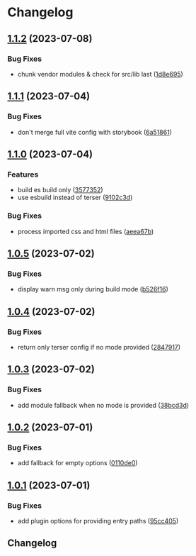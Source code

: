 # Changelog

## [1.1.2](https://github.com/n6ai/minze/compare/vite-plugin-minze-v1.1.1...vite-plugin-minze-v1.1.2) (2023-07-08)


### Bug Fixes

* chunk vendor modules & check for src/lib last ([1d8e695](https://github.com/n6ai/minze/commit/1d8e6950ecd1c19ebeeba153dfbe0bb489c21544))

## [1.1.1](https://github.com/n6ai/minze/compare/vite-plugin-minze-v1.1.0...vite-plugin-minze-v1.1.1) (2023-07-04)


### Bug Fixes

* don't merge full vite config with storybook ([6a51861](https://github.com/n6ai/minze/commit/6a51861a90913eeabbe9a18b573125611b7fec46))

## [1.1.0](https://github.com/n6ai/minze/compare/vite-plugin-minze-v1.0.5...vite-plugin-minze-v1.1.0) (2023-07-04)


### Features

* build es build only ([3577352](https://github.com/n6ai/minze/commit/357735273193cb6a64238bd5bab4e29ca449e486))
* use esbuild instead of terser ([9102c3d](https://github.com/n6ai/minze/commit/9102c3d123ffb0d74fc71b1bf04df80a6c8e2783))


### Bug Fixes

* process imported css and html files ([aeea67b](https://github.com/n6ai/minze/commit/aeea67bf1160a3d4640ca982bfdece383863d84d))

## [1.0.5](https://github.com/n6ai/minze/compare/vite-plugin-minze-v1.0.4...vite-plugin-minze-v1.0.5) (2023-07-02)


### Bug Fixes

* display warn msg only during build mode ([b526f16](https://github.com/n6ai/minze/commit/b526f165e70f8d466ce51b4ef555186b76ac0455))

## [1.0.4](https://github.com/n6ai/minze/compare/vite-plugin-minze-v1.0.3...vite-plugin-minze-v1.0.4) (2023-07-02)


### Bug Fixes

* return only terser config if no mode provided ([2847917](https://github.com/n6ai/minze/commit/28479175506511fd695997f3962bab843f2866fd))

## [1.0.3](https://github.com/n6ai/minze/compare/vite-plugin-minze-v1.0.2...vite-plugin-minze-v1.0.3) (2023-07-02)


### Bug Fixes

* add module fallback when no mode is provided ([38bcd3d](https://github.com/n6ai/minze/commit/38bcd3dee5dcc032ef3043527b688975e46f35c4))

## [1.0.2](https://github.com/n6ai/minze/compare/vite-plugin-minze-v1.0.1...vite-plugin-minze-v1.0.2) (2023-07-01)


### Bug Fixes

* add fallback for empty options ([0110de0](https://github.com/n6ai/minze/commit/0110de01acdd631838440349500536bfd910281a))

## [1.0.1](https://github.com/n6ai/minze/compare/vite-plugin-minze-v1.0.0...vite-plugin-minze-v1.0.1) (2023-07-01)


### Bug Fixes

* add plugin options for providing entry paths ([95cc405](https://github.com/n6ai/minze/commit/95cc405cc8bcb73ba0b404f200796458d9a0443e))

## Changelog
